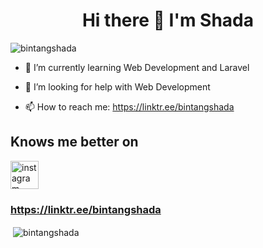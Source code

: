 # <h1 align="center">Hi there 👋 I'm Shada</h1>

<p align="left"> <img src="https://komarev.com/ghpvc/?username=bintangshada&label=Profile%20views&color=0e75b6&style=flat" alt="bintangshada" /> </p>


- 🌱 I’m currently learning Web Development and Laravel

- 🤔 I’m looking for help with Web Development

- 📫 How to reach me: https://linktr.ee/bintangshada

## Knows me better on

[<img src="https://upload.wikimedia.org/wikipedia/commons/thumb/a/a5/Instagram_icon.png/240px-Instagram_icon.png" alt="instagram" style="width:45px"/>](https://instagram.com/kucingnya_shada)

### https://linktr.ee/bintangshada 

<p>&nbsp;<img align="center" src="https://github-readme-stats.vercel.app/api?username=bintangshada&show_icons=true&theme=dark&locale=en" alt="bintangshada" /></p>




<!--
**bintangshada/bintangshada** is a ✨ _special_ ✨ repository because its `README.md` (this file) appears on your GitHub profile.

Here are some ideas to get you started:

- 🔭 I’m currently working on ...

- 👯 I’m looking to collaborate on ...

- 💬 Ask me about ...

- 😄 Pronouns: ...
- ⚡ Fun fact: ...
-->

